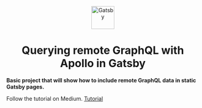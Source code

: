 <p align="center">
  <a href="https://www.gatsbyjs.com/?utm_source=starter&utm_medium=readme&utm_campaign=minimal-starter">
    <img alt="Gatsby" src="https://www.gatsbyjs.com/Gatsby-Monogram.svg" width="60" />
  </a>
</p>
<h1 align="center">
  Querying remote GraphQL with Apollo in Gatsby
</h1>

**Basic project that will show how to include remote GraphQL data in static Gatsby pages.**

   Follow the tutorial on Medium.
   [Tutorial](https://popeating.medium.com/how-to-query-remote-graphql-data-with-apollo-in-gatsby-d199a3e618d0)

   
